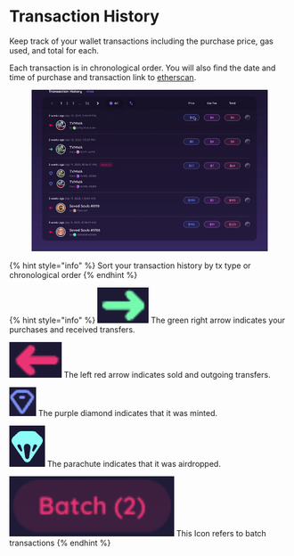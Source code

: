 # Transaction History

Keep track of your wallet transactions including the purchase price, gas used, and total for each.

Each transaction is in chronological order. You will also find the date and time of purchase and transaction link to [etherscan](https://etherscan.io).

<figure><img src="../.gitbook/assets/txpage.gif" alt=""><figcaption></figcaption></figure>

{% hint style="info" %}
Sort your transaction history by tx type or chronological order
{% endhint %}

{% hint style="info" %}
<img src="../.gitbook/assets/Screen Shot 2022-03-15 at 3.22.42 PM.png" alt="" data-size="line"> The green right arrow indicates your purchases and received transfers.

<img src="../.gitbook/assets/Screen Shot 2022-03-15 at 3.23.46 PM.png" alt="" data-size="line"> The left red arrow indicates sold and outgoing transfers.

<img src="../.gitbook/assets/Screen Shot 2022-03-15 at 3.21.06 PM.png" alt="" data-size="line"> The purple diamond indicates that it was minted.

<img src="../.gitbook/assets/Screen Shot 2022-04-07 at 1.04.54 AM.png" alt="" data-size="line"> The parachute indicates that it was airdropped.

<img src="../.gitbook/assets/Screen Shot 2022-03-15 at 3.24.49 PM.png" alt="" data-size="line"> This Icon refers to batch transactions&#x20;
{% endhint %}

